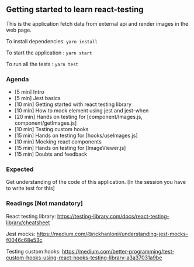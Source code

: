 ## Getting started to learn react-testing

This is the application fetch data from external api and render images in the web page.

To install dependencies: `yarn install`

To start the application : `yarn start`

To run all the tests : `yarn test`

### Agenda
- [5 min] Intro
- [5 min] Jest basics
- [10 min] Getting started with react testing library
- [10 min] How to mock element using jest and jest-when
- [20 min] Hands on testing for [component/Images.js, component/getImages.js] 
- [10 min] Testing custom hooks
- [15 min] Hands on testing for [hooks/useImages.js]
- [10 min] Mocking react components
- [15 min] Hands on testing for [ImageViewer.js]
- [15 min] Doubts and feedback

### Expected
Get understanding of the code of this application. [In the session you have to write test for this]

### Readings [Not mandatory]
React testing library:
https://testing-library.com/docs/react-testing-library/cheatsheet

Jest mocks:
https://medium.com/@rickhanlonii/understanding-jest-mocks-f0046c68e53c

Testing custom hooks:
https://medium.com/better-programming/test-custom-hooks-using-react-hooks-testing-library-a3a37031a9be